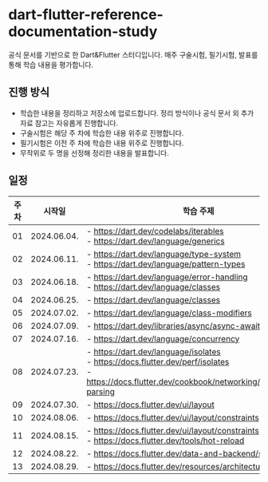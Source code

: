 # dart-flutter-reference-documentation-study
공식 문서를 기반으로 한 Dart&Flutter 스터디입니다. 매주 구술시험, 필기시험, 발표를 통해 학습 내용을 평가합니다.



## 진행 방식
- 학습한 내용을 정리하고 저장소에 업로드합니다. 정리 방식이나 공식 문서 외 추가 자료 참고는 자유롭게 진행합니다.
- 구술시험은 해당 주 차에 학습한 내용 위주로 진행합니다.
- 필기시험은 이전 주 차에 학습한 내용 위주로 진행합니다.
- 무작위로 두 명을 선정해 정리한 내용을 발표합니다.



## 일정
| 주 차 | 시작일 | 학습 주제 | 구술시험 및 발표일 | 복습용 필기시험일 |
| --- | --- | --- | --- | --- |
| 01 | 2024.06.04. | - https://dart.dev/codelabs/iterables </br> - https://dart.dev/language/generics | 2024.06.11. | 2024.06.18. |
| 02 | 2024.06.11. | - https://dart.dev/language/type-system </br> - https://dart.dev/language/pattern-types | 2024.06.18. | 2024.06.25. |
| 03 | 2024.06.18. | - https://dart.dev/language/error-handling </br> - https://dart.dev/language/classes | 2024.06.25. | 2024.07.02. |
| 04 | 2024.06.25. | - https://dart.dev/language/classes | 2024.07.02. | 2024.07.09. |
| 05 | 2024.07.02. | - https://dart.dev/language/class-modifiers | 2024.07.09. | 2024.07.16. |
| 06 | 2024.07.09. | - https://dart.dev/libraries/async/async-await | 2024.07.16. | 2024.07.23. |
| 07 | 2024.07.16. | - https://dart.dev/language/concurrency | 2024.07.23. | 2024.07.30. |
| 08 | 2024.07.23. | - https://dart.dev/language/isolates </br> - https://docs.flutter.dev/perf/isolates </br> - https://docs.flutter.dev/cookbook/networking/background-parsing | 2024.07.30. | 2024.08.06. |
| 09 | 2024.07.30. | - https://docs.flutter.dev/ui/layout | 2024.08.06. | 2024.08.15. |
| 10 | 2024.08.06. | - https://docs.flutter.dev/ui/layout/constraints | 2024.08.15. | 2024.08.22. |
| 11 | 2024.08.15. | - https://docs.flutter.dev/ui/layout/constraints </br> - https://docs.flutter.dev/tools/hot-reload | 2024.08.22. | 2024.08.29. |
| 12 | 2024.08.22. | - https://docs.flutter.dev/data-and-backend/state-mgmt | 2024.08.29. | 2024.09.05. |
| 13 | 2024.08.29. | - https://docs.flutter.dev/resources/architectural-overview | 2024.09.05. | 2024.09.12. |
